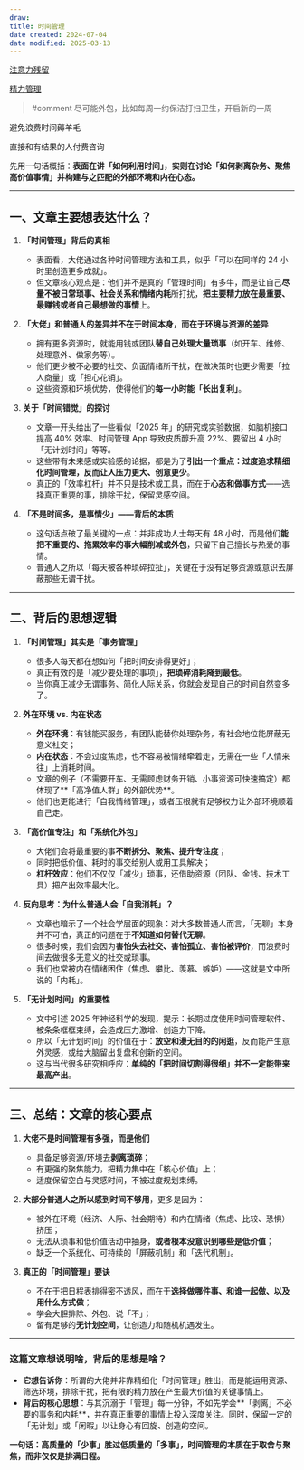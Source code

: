 ```yaml
---
draw:
title: 时间管理
date created: 2024-07-04
date modified: 2025-03-13
---
```


[注意力残留](注意力残留.md)

[精力管理](精力管理.md)

> #comment 尽可能外包，比如每周一约保洁打扫卫生，开启新的一周

避免浪费时间薅羊毛

直接和有结果的人付费咨询

先用一句话概括：**表面在讲「如何利用时间」，实则在讨论「如何剥离杂务、聚焦高价值事情」并构建与之匹配的外部环境和内在心态。**

---

## 一、文章主要想表达什么？

1. **「时间管理」背后的真相**
    
    - 表面看，大佬通过各种时间管理方法和工具，似乎「可以在同样的 24 小时里创造更多成就」。
    - 但文章核心观点是：他们并不是真的「管理时间」有多牛，而是让自己**尽量不被日常琐事、社会关系和情绪内耗**所打扰，**把主要精力放在最重要、最赚钱或者自己最想做的事情**上。
2. **「大佬」和普通人的差异并不在于时间本身，而在于环境与资源的差异**
    
    - 拥有更多资源时，就能用钱或团队**替自己处理大量琐事**（如开车、维修、处理意外、做家务等）。
    - 他们更少被不必要的社交、负面情绪所干扰，在做决策时也更少需要「拉人商量」或「担心花销」。
    - 这些资源和环境优势，使得他们的**每一小时能「长出复利」**。
3. **关于「时间错觉」的探讨**
    
    - 文章一开头给出了一些看似「2025 年」的研究或实验数据，如脑机接口提高 40% 效率、时间管理 App 导致皮质醇升高 22%、要留出 4 小时「无计划时间」等等。
    - 这些带有未来感或实验感的论据，都是为了**引出一个重点：过度追求精细化时间管理，反而让人压力更大、创意更少**。
    - 真正的「效率杠杆」并不只是技术或工具，而在于**心态和做事方式**——选择真正重要的事，排除干扰，保留灵感空间。
4. **「不是时间多，是事情少」——背后的本质**
    
    - 这句话点破了最关键的一点：并非成功人士每天有 48 小时，而是他们**能把不重要的、拖累效率的事大幅削减或外包**，只留下自己擅长与热爱的事情。
    - 普通人之所以「每天被各种琐碎拉扯」，关键在于没有足够资源或意识去屏蔽那些无谓干扰。

---

## 二、背后的思想逻辑

1. **「时间管理」其实是「事务管理」**
    
    - 很多人每天都在想如何「把时间安排得更好」；
    - 真正有效的是「减少要处理的事项」，**把琐碎消耗降到最低**。
    - 当你真正减少无谓事务、简化人际关系，你就会发现自己的时间自然变多了。
2. **外在环境 vs. 内在状态**
    
    - **外在环境**：有钱能买服务，有团队能替你处理杂务，有社会地位能屏蔽无意义社交；
    - **内在状态**：不会过度焦虑，也不容易被情绪牵着走，无需在一些「人情来往」上消耗时间。
    - 文章的例子（不需要开车、无需顾虑财务开销、小事资源可快速搞定）都体现了**「高净值人群」的外部优势**。
    - 他们也更能进行「自我情绪管理」，或者压根就有足够权力让外部环境顺着自己走。
3. **「高价值专注」和「系统化外包」**
    
    - 大佬们会将最重要的事**不断拆分、聚焦、提升专注度**；
    - 同时把低价值、耗时的事交给别人或用工具解决；
    - **杠杆效应**：他们不仅仅「减少」琐事，还借助资源（团队、金钱、技术工具）把产出效率最大化。
4. **反向思考：为什么普通人会「自我消耗」？**
    
    - 文章也暗示了一个社会学层面的现象：对大多数普通人而言，「无聊」本身并不可怕，真正的问题在于**不知道如何替代无聊**。
    - 很多时候，我们会因为**害怕失去社交、害怕孤立、害怕被评价**，而浪费时间去做很多无意义的社交或琐事。
    - 我们也常被内在情绪困住（焦虑、攀比、羡慕、嫉妒）——这就是文中所说的「内耗」。
5. **「无计划时间」的重要性**
    
    - 文中引述 2025 年神经科学的发现，提示：长期过度使用时间管理软件、被条条框框束缚，会造成压力激增、创造力下降。
    - 所以「无计划时间」的价值在于：**放空和漫无目的的闲逛**，反而能产生意外灵感，或给大脑留出复盘和创新的空间。
    - 这与当代很多研究相呼应：**单纯的「把时间切割得很细」并不一定能带来最高产出**。

---

## 三、总结：文章的核心要点

1. **大佬不是时间管理有多强，而是他们**
    
    - 具备足够资源/环境去**剥离琐碎**；
    - 有更强的聚焦能力，把精力集中在「核心价值」上；
    - 适度保留空白与灵感时间，不被过度规划束缚。
2. **大部分普通人之所以感到时间不够用**，更多是因为：
    
    - 被外在环境（经济、人际、社会期待）和内在情绪（焦虑、比较、恐惧）挤压；
    - 无法从琐事和低价值活动中抽身，**或者根本没意识到哪些是低价值**；
    - 缺乏一个系统化、可持续的「屏蔽机制」和「迭代机制」。
3. **真正的「时间管理」要诀**
    
    - 不在于把日程表排得密不透风，而在于**选择做哪件事、和谁一起做、以及用什么方式做**；
    - 学会大胆排除、外包、说「不」；
    - 留有足够的**无计划空间**，让创造力和随机机遇发生。

---

### 这篇文章想说明啥，背后的思想是啥？

- **它想告诉你**：所谓的大佬并非靠精细化「时间管理」胜出，而是能运用资源、筛选环境，排除干扰，把有限的精力放在产生最大价值的关键事情上。
- **背后的核心思想**：与其沉溺于「管理」每一分钟，不如先学会**「剥离」不必要的事务和内耗**，并在真正重要的事情上投入深度关注。同时，保留一定的「无计划」或「闲暇」以让身心有回旋、创造的空间。

**一句话：高质量的「少事」胜过低质量的「多事」，时间管理的本质在于取舍与聚焦，而非仅仅是排满日程。**
